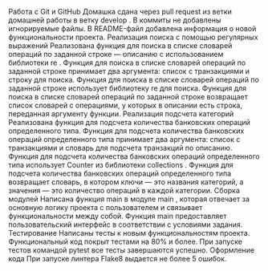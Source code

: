 Работа с Git и GitHub
Домашка сдана через pull request из ветки домашней работы в ветку 
develop
.
В коммиты не добавлены игнорируемые файлы.
В README-файл добавлена информация о новой функциональности проекта.
Реализация поиска с помощью регулярных выражений
Реализована функция для поиска в списке словарей операций по заданной строке — описанию с использованием библиотеки 
re
.
Функция для поиска в списке словарей операций по заданной строке принимает два аргумента: список с транзакциями и строку для поиска.
Функция для поиска в списке словарей операций по заданной строке использует библиотеку 
re
 для поиска.
Функция для поиска в списке словарей операций по заданной строке возвращает список словарей с операциями, у которых в описании есть строка, переданная аргументу функции.
Реализация подсчета категорий
Реализована функция для подсчета количества банковских операций определенного типа.
Функция для подсчета количества банковских операций определенного типа принимает два аргумента: список с транзакциями и словарь для подсчета транзакций по описанию.
Функция для подсчета количества банковских операций определенного типа использует 
Counter
 из библиотеки 
collections
.
Функция для подсчета количества банковских операций определенного типа возвращает словарь, в котором ключи — это названия категорий, а значения — это количество операций в каждой категории.
Сборка модулей
Написана функция 
main
 в модуле 
main
, которая отвечает за основную логику проекта с пользователем и связывает функциональности между собой.
Функция 
main
 предоставляет пользовательский интерфейс в соответствии с условиями задания.
Тестирование
Написаны тесты к новым функциональностям проекта.
Функциональный код покрыт тестами на 80% и более.
При запуске тестов командой 
pytest
 все тесты завершаются успешно.
Оформление кода
При запуске линтера Flake8 выдается не более 5 ошибок.